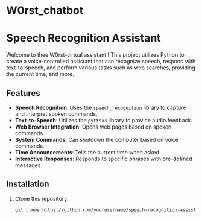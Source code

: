 # W0rst_chatbot
# Speech Recognition Assistant

Welcome to thee W0rst-virtual assistant ! This project utilizes Python to create a voice-controlled assistant that can recognize speech, respond with text-to-speech, and perform various tasks such as web searches, providing the current time, and more.

## Features

- **Speech Recognition**: Uses the `speech_recognition` library to capture and interpret spoken commands.
- **Text-to-Speech**: Utilizes the `pyttsx3` library to provide audio feedback.
- **Web Browser Integration**: Opens web pages based on spoken commands.
- **System Commands**: Can shutdown the computer based on voice commands.
- **Time Announcements**: Tells the current time when asked.
- **Interactive Responses**: Responds to specific phrases with pre-defined messages.

## Installation

1. Clone this repository:
   ```bash
   git clone https://github.com/yourusername/speech-recognition-assistant.git

